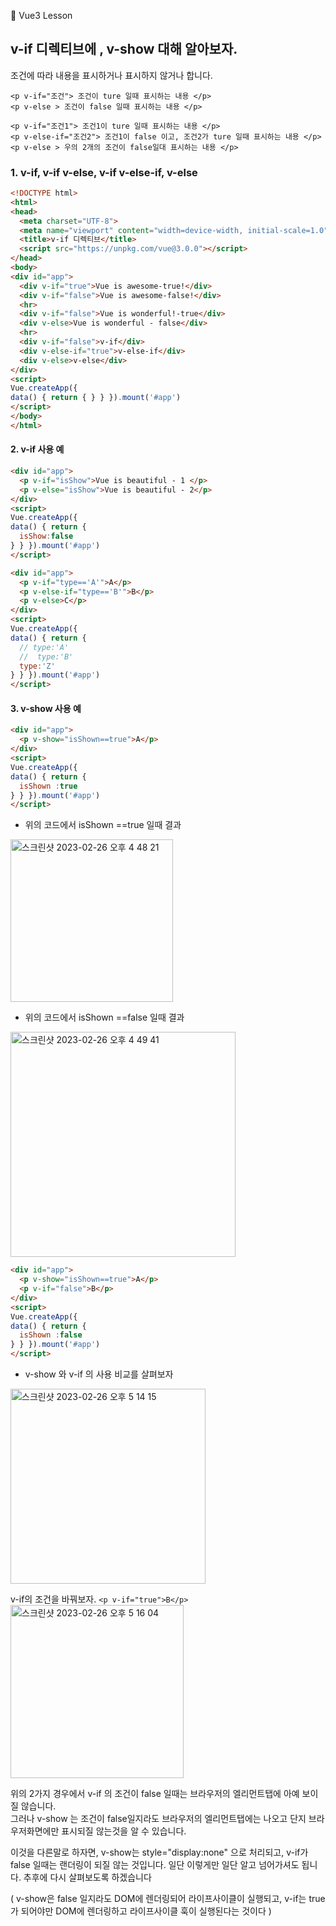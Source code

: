 :cactus: Vue3 Lesson 
## v-if 디렉티브에 , v-show 대해 알아보자. 
조건에 따라 내용을 표시하거나 표시하지 않거나 합니다.

```
<p v-if="조건"> 조건이 ture 일때 표시하는 내용 </p>
<p v-else > 조건이 false 일때 표시하는 내용 </p>
```

```
<p v-if="조건1"> 조건1이 ture 일때 표시하는 내용 </p>
<p v-else-if="조건2"> 조건1이 false 이고, 조건2가 ture 일때 표시하는 내용 </p>
<p v-else > 우의 2개의 조건이 false일대 표시하는 내용 </p>
```

### 1. v-if, v-if v-else, v-if v-else-if, v-else 
```html
<!DOCTYPE html>
<html>
<head>
  <meta charset="UTF-8">
  <meta name="viewport" content="width=device-width, initial-scale=1.0">
  <title>v-if 디렉티브</title>
  <script src="https://unpkg.com/vue@3.0.0"></script>
</head>
<body>
<div id="app">
  <div v-if="true">Vue is awesome-true!</div>
  <div v-if="false">Vue is awesome-false!</div>
  <hr>
  <div v-if="false">Vue is wonderful!-true</div>
  <div v-else>Vue is wonderful - false</div>
  <hr>
  <div v-if="false">v-if</div>
  <div v-else-if="true">v-else-if</div>
  <div v-else>v-else</div>
</div>
<script>
Vue.createApp({
data() { return { } } }).mount('#app')
</script>
</body>
</html>
```

#### 2. v-if 사용 예
```html
<div id="app">
  <p v-if="isShow">Vue is beautiful - 1 </p>
  <p v-else="isShow">Vue is beautiful - 2</p>
</div>
<script>
Vue.createApp({
data() { return { 
  isShow:false
} } }).mount('#app')
</script>

```

```html
<div id="app">
  <p v-if="type=='A'">A</p>
  <p v-else-if="type=='B'">B</p>
  <p v-else>C</p>
</div>
<script>
Vue.createApp({
data() { return { 
  // type:'A'
  //  type:'B'
  type:'Z'
} } }).mount('#app')
</script>

```
#### 3. v-show 사용 예


```html
<div id="app">
  <p v-show="isShown==true">A</p>
</div>
<script>
Vue.createApp({
data() { return { 
  isShown :true
} } }).mount('#app')
</script>
```
- 위의 코드에서 isShown ==true 일때 결과  
<img width="260" alt="스크린샷 2023-02-26 오후 4 48 21" src="https://user-images.githubusercontent.com/48478079/221398652-9605ce93-d621-4657-9cd4-6dbeda0629f2.png">   

- 위의 코드에서 isShown ==false 일때 결과   
<img width="360" alt="스크린샷 2023-02-26 오후 4 49 41" src="https://user-images.githubusercontent.com/48478079/221398731-f38efb4c-c51b-49fc-88ce-bd10a55218c3.png">

```html
<div id="app">
  <p v-show="isShown==true">A</p>
  <p v-if="false">B</p>
</div>
<script>
Vue.createApp({
data() { return { 
  isShown :false
} } }).mount('#app')
</script>
```
- v-show 와 v-if 의 사용 비교를 살펴보자 
<img width="312" alt="스크린샷 2023-02-26 오후 5 14 15" src="https://user-images.githubusercontent.com/48478079/221399602-6b45cf99-8ae8-498b-a82b-823d81daaf2e.png">


v-if의 조건을 바꿔보자. ``` <p v-if="true">B</p> ```   
<img width="277" alt="스크린샷 2023-02-26 오후 5 16 04" src="https://user-images.githubusercontent.com/48478079/221399657-8c0800bd-d778-45a4-a38f-095a47b9b990.png">


위의 2가지 경우에서 v-if 의 조건이 false 일때는 브라우저의 엘리먼트탭에 아예 보이질 않습니다.  
그러나 v-show 는 조건이 false일지라도 브라우저의 엘리먼트탭에는 나오고 단지 브라우저화면에만 표시되질 않는것을 알 수 있습니다.   

이것을 다른말로 하자면, v-show는 style="display:none" 으로 처리되고, v-if가 false 일때는 랜더링이 되질 않는 것입니다. 
일단 이렇게만 일단 알고 넘어가셔도 됩니다. 추후에 다시 살펴보도록 하겠습니다 

( v-show은 false 일지라도 DOM에 렌더링되어 라이프사이클이 실행되고, v-if는 true 가 되어야만 DOM에 렌더링하고 라이프사이클 훅이 실행된다는 것이다 )
